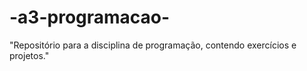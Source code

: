 # -a3-programacao-
"Repositório para a disciplina de programação,  contendo exercícios e projetos."
